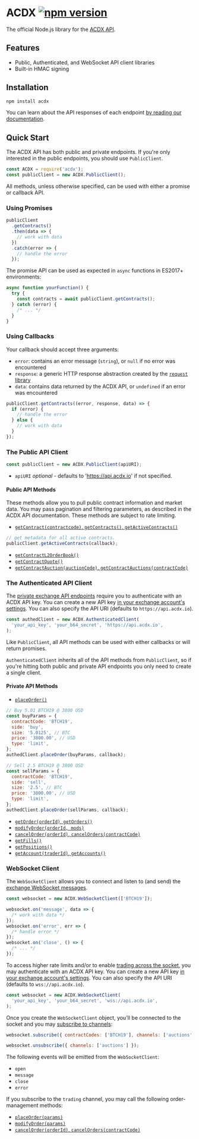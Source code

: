 # ACDX [![npm version](https://badge.fury.io/js/acdx.svg)](https://badge.fury.io/js/acdx)

The official Node.js library for the [ACDX API](https://docs.acdx.io).

## Features

* Public, Authenticated, and WebSocket API client libraries
* Built-in HMAC signing

## Installation

```bash
npm install acdx
```

You can learn about the API responses of each endpoint [by reading our
documentation](https://docs.acdx.io).

## Quick Start

The ACDX API has both public and private endpoints. If you're only interested in
the public endpoints, you should use `PublicClient`.

```js
const ACDX = require('acdx');
const publicClient = new ACDX.PublicClient();
```

All methods, unless otherwise specified, can be used with either a promise or
callback API.

### Using Promises

```js
publicClient
  .getContracts()
  .then(data => {
    // work with data
  })
  .catch(error => {
    // handle the error
  });
```

The promise API can be used as expected in `async` functions in ES2017+
environments:

```js
async function yourFunction() {
  try {
    const contracts = await publicClient.getContracts();
  } catch (error) {
    /* ... */
  }
}
```

### Using Callbacks

Your callback should accept three arguments:

* `error`: contains an error message (`string`), or `null` if no error was
  encountered
* `response`: a generic HTTP response abstraction created by the [`request`
  library](https://github.com/request/request)
* `data`: contains data returned by the ACDX API, or `undefined` if an error was
  encountered

```js
publicClient.getContracts((error, response, data) => {
  if (error) {
    // handle the error
  } else {
    // work with data
  }
});
```

### The Public API Client

```js
const publicClient = new ACDX.PublicClient(apiURI);
```

* `apiURI` _optional_ - defaults to 'https://api.acdx.io' if not specified.

#### Public API Methods

These methods allow you to pull public contract information and market data. You may pass pagination and filtering parameters, as described in the ACDX API documentation. These methods are subject to rate limiting.

* [`getContract(contractcode)`, `getContracts()`, `getActiveContracts()`](https://docs.acdx.io/#list-contracts)

```js
// get metadata for all active contracts.
publicClient.getActiveContracts(callback);
```

* [`getContractL2OrderBook()`](https://docs.acdx.io/#get-order-book-level-2)
* [`getContractQuote()`](https://docs.acdx.io/#get-quote-level-1)
* [`getContractAuction(auctionCode)`, `getContractAuctions(contractCode)`](https://docs.acdx.io/#list-auctions)

### The Authenticated API Client

The [private exchange API endpoints](https://docs.acdx.io/#private) require you to authenticate with an ACDX API key. You can create a new API key [in your exchange account's settings](https://acdx.io/account). You can also specify the API URI (defaults to `https://api.acdx.io`).

```js
const authedClient = new ACDX.AuthenticatedClient(
  'your_api_key', 'your_b64_secret', 'https://api.acdx.io',
);
```

Like `PublicClient`, all API methods can be used with either callbacks or will return promises.

`AuthenticatedClient` inherits all of the API methods from
`PublicClient`, so if you're hitting both public and private API endpoints you only need to create a single client.

#### Private API Methods

* [`placeOrder()`](https://docs.acdx.io/#create-new-order)

```js
// Buy 5.01 BTCH19 @ 3800 USD
const buyParams = {
  contractCode: 'BTCH19',
  side: 'buy',
  size: '5.0125', // BTC
  price: '3800.00', // USD
  type: 'limit',
};
authedClient.placeOrder(buyParams, callback);

// Sell 2.5 BTCH19 @ 3800 USD
const sellParams = {
  contractCode: 'BTCH19',
  side: 'sell',
  size: '2.5', // BTC
  price: '3800.00', // USD
  type: 'limit',
};
authedClient.placeOrder(sellParams, callback);
```

* [`getOrder(orderId)`, `getOrders()`](https://docs.acdx.io/#list-orders)
* [`modifyOrder(orderId, mods)`](https://docs.acdx.io/#modify-existing-order)
* [`cancelOrder(orderId)`, `cancelOrders(contractCode)`](https://docs.acdx.io/#cancel-specific-order-by-id)
* [`getFills()`](https://docs.acdx.io/#list-fills)
* [`getPositions()`](https://docs.acdx.io/#list-positions)
* [`getAccount(traderId)`, `getAccounts()`](https://docs.acdx.io/#get-balances)

### WebSocket Client

The `WebSocketClient` allows you to connect and listen to (and send) the [exchange
WebSocket messages](https://docs.acdx.io/#channels).

```js
const websocket = new ACDX.WebSocketClient(['BTCH19']);

websocket.on('message', data => {
  /* work with data */
});
websocket.on('error', err => {
  /* handle error */
});
websocket.on('close', () => {
  /* ... */
});
```

To access higher rate limits and/or to enable [trading across the socket](https://docs.acdx.io/#trading), you may authenticate with an ACDX API key. You can create a new API key [in your exchange account's settings](https://acdx.io/account). You can also specify the API URI (defaults to `wss://api.acdx.io`).

```javascript
const websocket = new ACDX.WebSocketClient(
  'your_api_key', 'your_b64_secret', 'wss://api.acdx.io',
);
```

Once you create the `WebSocketClient` object, you'll be connected to the socket and you may [subscribe to channels](https://docs.acdx.io/#subscriptions):

```javascript
websocket.subscribe({ contractCodes: ['BTCH19'], channels: ['auctions', 'level2'] });

websocket.unsubscribe({ channels: ['auctions'] });
```

The following events will be emitted from the `WebSocketClient`:

* `open`
* `message`
* `close`
* `error`

If you subscribe to the `trading` channel, you may call the following order-management methods:

* [`placeOrder(params)`](https://docs.acdx.io/#create-new-order)
* [`modifyOrder(params)`](https://docs.acdx.io/#modify-existing-order)
* [`cancelOrder(orderId)`, `cancelOrders(contractCode)`](https://docs.acdx.io/#cancel-specific-order-by-id)
